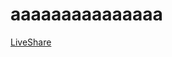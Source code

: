 # aaaaaaaaaaaaaaa
[LiveShare](https://prod.liveshare.vsengsaas.visualstudio.com/join?8C0479440619F0E530202C6AC0B1BFC98AAA)
